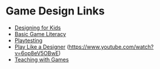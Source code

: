 # Game Design Links

* [Designing for Kids](https://www.youtube.com/watch?v=NdFw8kvHAY8)
* [Basic Game Literacy](https://www.youtube.com/watch?v=QNV2xtiBk5U)
* [Playtesting](https://www.youtube.com/watch?v=on7endO4lPY&t=44s)
* [Play Like a Designer](https://www.youtube.com/watch?v=_HmtmoGwpZc) (https://www.youtube.com/watch?v=6op8eV5OBwE)
* [Teaching with Games](https://www.youtube.com/watch?v=UBzBJPBcJ8E)
